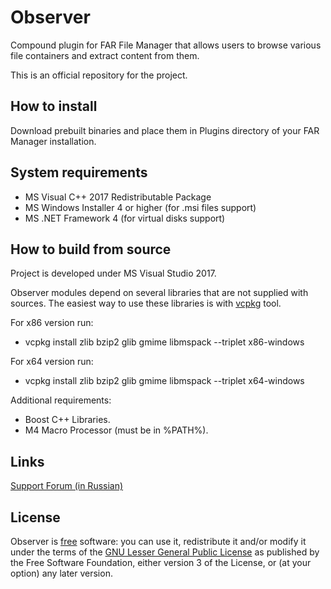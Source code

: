 # Observer #

Compound plugin for FAR File Manager that allows users to browse various file containers and extract content from them.

This is an official repository for the project.

## How to install ##

Download prebuilt binaries and place them in Plugins directory of your FAR Manager installation.

## System requirements ##

* MS Visual C++ 2017 Redistributable Package
* MS Windows Installer 4 or higher (for .msi files support)
* MS .NET Framework 4 (for virtual disks support)

## How to build from source ##

Project is developed under MS Visual Studio 2017.

Observer modules depend on several libraries that are not supplied with sources.
The easiest way to use these libraries is with [vcpkg](https://github.com/Microsoft/vcpkg) tool.

For x86 version run:
* vcpkg install zlib bzip2 glib gmime libmspack --triplet x86-windows

For x64 version run:
* vcpkg install zlib bzip2 glib gmime libmspack --triplet x64-windows

Additional requirements:

* Boost C++ Libraries.
* M4 Macro Processor (must be in %PATH%).

## Links ##

[Support Forum (in Russian)](https://forum.farmanager.com/viewtopic.php?f=5&t=4644)

## License ##

Observer is [free](http://www.gnu.org/philosophy/free-sw.html) software: you can use it, redistribute it and/or modify it under the terms of the [GNU Lesser General Public License](http://www.gnu.org/licenses/lgpl.html) as published by the Free Software Foundation, either version 3 of the License, or (at your option) any later version.
